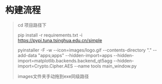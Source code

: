 # 构建流程
> cd 项目路径下
> 
> pip install -r requirements.txt -i https://pypi.tuna.tsinghua.edu.cn/simple
>
> pyinstaller -F -w --icon=images/logo.gif --contents-directory "." --add-data "apps;apps" --hidden-import=apps --hidden-import=matplotlib.backends.backend_qt5agg --hidden-import=Crypto.Cipher.AES --name tools main_window.py
>
> images文件夹手动拖到exe同级路径
> 
